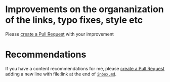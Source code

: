 # Improvements on the organanization of the links, typo fixes, style etc
Please [create a Pull Request](https://github.com/fetz/tech_reads/compare) with your improvement

# Recommendations
If you have a content recommendations for me, please [create a Pull Request](https://github.com/fetz/tech_reads/compare) adding a new line with file:link at the end of [`inbox.md`](/inbox.md).
